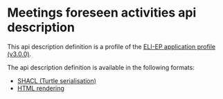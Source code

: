 # Meetings foreseen activities api description

This api description definition is a profile of the [ELI-EP application profile (v3.0.0)](https://europarl.github.io/eli-ep/3.0.0/).

The api description definition is available in the following formats:
- [SHACL (Turtle serialisation)](./eli-ep_meetings-foresen-ativities.shacl.ttl)
- [HTML rendering](https://europarl.github.io/eli-ep/3.0.0/api/meetings-foreseen-activities)
